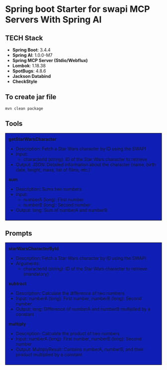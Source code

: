 # Spring boot Starter for swapi MCP Servers With Spring AI

## TECH Stack

- **Spring Boot**: 3.4.4
- **Spring AI**: 1.0.0-M7
- **Spring MCP Server (Stdio/Webflux)**
- **Lombok**: 1.18.38
- **SpotBugs**: 4.8.6
- **Jackson Databind**
- **CheckStyle**

## To create jar file

```shell
mvn clean package
```

## Tools

<div style="border: 1px solid #050505; padding: 10px; background-color: #0f1fb5;">
<b>getStarWarsCharacter</b>
<ul> 
  <li>Description: Fetch a Star Wars character by ID using the SWAPI</li>
  <li>Input: 
    <ul>
      <li>characterId (string): ID of the Star Wars character to retrieve</li>
    </ul>
  </li>
  <li>Output: JSON: Detailed information about the character (name, birth date, height, mass, list of films, etc.)</li>
</ul>
<b>sum</b>
<ul> 
  <li>Description: Sums two numbers</li>
  <li>Input: 
    <ul>
      <li>numberA (long): First number</li>
      <li>numberB (long): Second number</li>
    </ul>
  </li>
  <li>Output: long: Sum of numberA and numberB</li>
</ul>
</div>

## Prompts

<div style="border: 1px solid #050505; padding: 10px; background-color: #0f1fb5;">
<b>starWarsCharacterById</b>
<ul>
  <li>Description: Fetch a Star Wars character by ID using the SWAPI</li>
  <li>Arguments:
    <ul>
      <li>characterId (string): ID of the Star Wars character to retrieve (mandatory)</li>
    </ul>
</li>

</ul>
    <b>subtract</b>
    <ul> 
      <li>Description: Calculate the difference of two numbers
      <li> Input: numberA (long): First number, numberB (long): Second number
      <li> Output: long: Difference of numberA and numberB multiplied by a constant
    </ul>
    <b>multiply</b>
    <ul> 
      <li>Description: Calculate the product of two numbers
      <li> Input: numberA (long): First number, numberB (long): Second number
      <li> Output: MultiplyResult: Contains numberA, numberB, and their product multiplied by a constant
    </ul>
</div>
